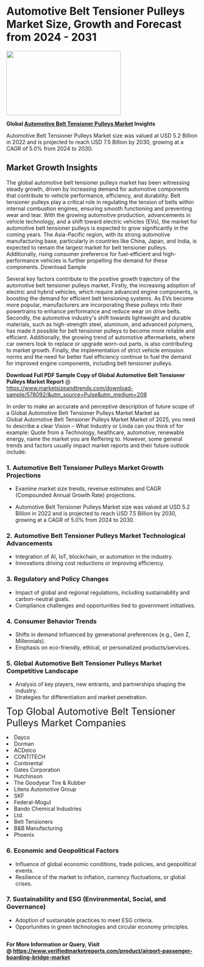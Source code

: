 <H1>Automotive Belt Tensioner Pulleys Market Size, Growth and Forecast from 2024 - 2031</H1><img class="aligncenter size-medium wp-image-584254" src="https://thirdeyenews.in/wp-content/uploads/2024/09/Global-Market-Research-300x168.jpeg" alt="" width="300" height="168" /><p><strong>Global&nbsp;<a href="https://www.marketsizeandtrends.com/download-sample/578092/&amp;utm_source=Pulse&amp;utm_medium=208">Automotive Belt Tensioner Pulleys Market</a> Insights</strong></p><p>Automotive Belt Tensioner Pulleys Market size was valued at USD 5.2 Billion in 2022 and is projected to reach USD 7.5 Billion by 2030, growing at a CAGR of 5.0% from 2024 to 2030.</p><p><h2>Market Growth Insights</h2> <p>The global automotive belt tensioner pulleys market has been witnessing steady growth, driven by increasing demand for automotive components that contribute to vehicle performance, efficiency, and durability. Belt tensioner pulleys play a critical role in regulating the tension of belts within internal combustion engines, ensuring smooth functioning and preventing wear and tear. With the growing automotive production, advancements in vehicle technology, and a shift toward electric vehicles (EVs), the market for automotive belt tensioner pulleys is expected to grow significantly in the coming years. The Asia-Pacific region, with its strong automotive manufacturing base, particularly in countries like China, Japan, and India, is expected to remain the largest market for belt tensioner pulleys. Additionally, rising consumer preference for fuel-efficient and high-performance vehicles is further propelling the demand for these components. Download Sample </p> <p>Several key factors contribute to the positive growth trajectory of the automotive belt tensioner pulleys market. Firstly, the increasing adoption of electric and hybrid vehicles, which require advanced engine components, is boosting the demand for efficient belt tensioning systems. As EVs become more popular, manufacturers are incorporating these pulleys into their powertrains to enhance performance and reduce wear on drive belts. Secondly, the automotive industry's shift towards lightweight and durable materials, such as high-strength steel, aluminum, and advanced polymers, has made it possible for belt tensioner pulleys to become more reliable and efficient. Additionally, the growing trend of automotive aftermarkets, where car owners look to replace or upgrade worn-out parts, is also contributing to market growth. Finally, the implementation of strict vehicle emission norms and the need for better fuel efficiency continue to fuel the demand for improved engine components, including belt tensioner pulleys. </p><p><span class=""><strong>Download Full PDF Sample Copy of Global Automotive Belt Tensioner Pulleys Market Report</strong> @ <a href="https://www.marketsizeandtrends.com/download-sample/578092/&amp;utm_source=Pulse&amp;utm_medium=208" target="_blank">https://www.marketsizeandtrends.com/download-sample/578092/&amp;utm_source=Pulse&amp;utm_medium=208</a></span></p><p>In order to make an accurate and perceptive description of future scope of a Global&nbsp;Automotive Belt Tensioner Pulleys Market Market as Global&nbsp;Automotive Belt Tensioner Pulleys Market Market of 2025, you need to describe a clear Vision &ndash; What Industry or Linda can you think of for example: Quote from a Technology, healthcare, automotive, renewable energy, name the market you are Reffering to. However, some general trends and factors usually impact market reports and their future outlook include:</p><h3>1.&nbsp;<strong>Automotive Belt Tensioner Pulleys Market Growth Projections</strong></h3><ul><li>Examine market size trends, revenue estimates and CAGR (Compounded Annual Growth Rate) projections.</li><li><p>Automotive Belt Tensioner Pulleys Market size was valued at USD 5.2 Billion in 2022 and is projected to reach USD 7.5 Billion by 2030, growing at a CAGR of 5.0% from 2024 to 2030.</p></li></ul><h3>2.&nbsp;<strong>Automotive Belt Tensioner Pulleys Market Technological Advancements</strong></h3><ul><li>Integration of AI, IoT, blockchain, or automation in the industry.</li><li>Innovations driving cost reductions or improving efficiency.</li></ul><h3>3.&nbsp;<strong>Regulatory and Policy Changes</strong></h3><ul><li>Impact of global and regional regulations, including sustainability and carbon-neutral goals.</li><li>Compliance challenges and opportunities tied to government initiatives.</li></ul><h3>4.&nbsp;<strong>Consumer Behavior Trends</strong></h3><ul><li>Shifts in demand influenced by generational preferences (e.g., Gen Z, Millennials).</li><li>Emphasis on eco-friendly, ethical, or personalized products/services.</li></ul><h3>5.&nbsp;<strong>Global Automotive Belt Tensioner Pulleys Market Competitive Landscape</strong></h3><ul><li>Analysis of key players, new entrants, and partnerships shaping the industry.</li><li>Strategies for differentiation and market penetration.</li></ul><p data-pm-slice="1 1 []"><span style="color: inherit; font-family: inherit; font-size: 25px;">Top Global Automotive Belt Tensioner Pulleys Market Companies</span></p><div class="" data-test-id=""><p><li>Dayco</li><li> Dorman</li><li> ACDelco</li><li> CONTITECH</li><li> Continental</li><li> Gates Corporation</li><li> Hutchinson</li><li> The Goodyear Tire & Rubber</li><li> Litens Automotive Group</li><li> SKF</li><li> Federal-Mogul</li><li> Bando Chemical Industries</li><li> Ltd.</li><li> Belt Tensioners</li><li> B&B Manufacturing</li><li> Phoenix</li></p></div><h3>6.&nbsp;<strong>Economic and Geopolitical Factors</strong></h3><ul><li>Influence of global economic conditions, trade policies, and geopolitical events.</li><li>Resilience of the market to inflation, currency fluctuations, or global crises.</li></ul><h3>7.&nbsp;<strong>Sustainability and ESG (Environmental, Social, and Governance)</strong></h3><ul><li>Adoption of sustainable practices to meet ESG criteria.</li><li>Opportunities in green technologies and circular economy principles.</li></ul><h2><strong style="font-size: 14px;">For More Information or Query, Visit @&nbsp;</strong><a style="background-color: #ffffff; font-size: 14px;" href="https://www.marketsizeandtrends.com/report/automotive-belt-tensioner-pulleys-market/" target="_blank">https://www.verifiedmarketreports.com/product/airport-passenger-boarding-bridge-market</a></h2>
